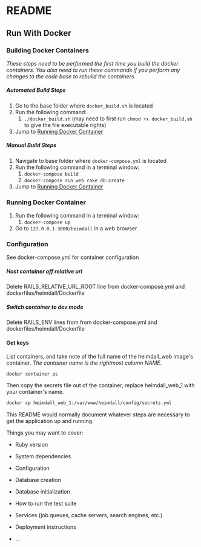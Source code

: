 # README

## Run With Docker
### Building Docker Containers
_These steps need to be performed the first time you build the docker containers.
You also need to run these commands if you perform any changes to the code base to rebuild the containers._

##### Automated Build Steps
1. Go to the base folder where `docker_build.sh` is located
2. Run the following command:
   1. `./docker_build.sh` (may need to first run `chmod +x docker_build.sh` to give the file executable rights)
3. Jump to [Running Docker Container](#running-docker-container)

##### Manual Build Steps
1. Navigate to base folder where `docker-compose.yml` is located
2. Run the following command in a terminal window:
   1. `docker-compose build`
   2. `docker-compose run web rake db:create`
4. Jump to [Running Docker Container](#running-docker-container)

   
### Running Docker Container
1. Run the following command in a terminal window:
   1. `docker-compose up`
2. Go to `127.0.0.1:3000/heimdall` in a web browser

### Configuration

See docker-compose.yml for container configuration

##### Host container off relative url

Delete RAILS\_RELATIVE\_URL\_ROOT line from docker-compose.yml and dockerfiles/heimdall/Dockerfile

##### Switch container to dev mode

Delete RAILS\_ENV lines from from docker-compose.yml and dockerfiles/heimdall/Dockerfile

#### Get keys

List containers, and take note of the full name of the heimdall\_web image's container. *The container name is the rightmost column NAME.*

``` bash
docker container ps
``` 

Then copy the secrets file out of the container, replace heimdall\_web\_1 with your container's name.

``` bash
docker cp heimdall_web_1:/var/www/heimdall/config/secrets.yml  
```


This README would normally document whatever steps are necessary to get the
application up and running.

Things you may want to cover:

* Ruby version

* System dependencies

* Configuration

* Database creation

* Database initialization

* How to run the test suite

* Services (job queues, cache servers, search engines, etc.)

* Deployment instructions

* ...
